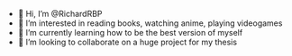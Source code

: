 - 👋 Hi, I’m @RichardRBP
- 👀 I’m interested in reading books, watching anime, playing videogames
- 🌱 I’m currently learning how to be the best version of myself
- 💞️ I’m looking to collaborate on a huge project for my thesis


<!---
RichardRBP/RichardRBP is a ✨ special ✨ repository because its `README.md` (this file) appears on your GitHub profile.
You can click the Preview link to take a look at your changes.
--->
